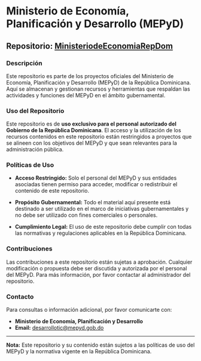 # Ministerio de Economía, Planificación y Desarrollo (MEPyD)

## Repositorio: [MinisteriodeEconomiaRepDom](https://github.com/MinisteriodeEconomiaRepDom)

### Descripción

Este repositorio es parte de los proyectos oficiales del Ministerio de Economía, Planificación y Desarrollo (MEPyD) de la República Dominicana. Aquí se almacenan y gestionan recursos y herramientas que respaldan las actividades y funciones del MEPyD en el ámbito gubernamental.

### Uso del Repositorio

Este repositorio es de **uso exclusivo para el personal autorizado del Gobierno de la República Dominicana**. El acceso y la utilización de los recursos contenidos en este repositorio están restringidos a proyectos que se alineen con los objetivos del MEPyD y que sean relevantes para la administración pública.

### Políticas de Uso

- **Acceso Restringido:** Solo el personal del MEPyD y sus entidades asociadas tienen permiso para acceder, modificar o redistribuir el contenido de este repositorio.

- **Propósito Gubernamental:** Todo el material aquí presente está destinado a ser utilizado en el marco de iniciativas gubernamentales y no debe ser utilizado con fines comerciales o personales.

- **Cumplimiento Legal:** El uso de este repositorio debe cumplir con todas las normativas y regulaciones aplicables en la República Dominicana.


### Contribuciones

Las contribuciones a este repositorio están sujetas a aprobación. Cualquier modificación o propuesta debe ser discutida y autorizada por el personal del MEPyD. Para más información, por favor contactar al administrador del repositorio.

### Contacto

Para consultas o información adicional, por favor comunicarte con:

- **Ministerio de Economía, Planificación y Desarrollo**
- **Email:** [desarrollotic@mepyd.gob.do](mailto:desarrollotic@mepyd.gob.do)

---

**Nota:** Este repositorio y su contenido están sujetos a las políticas de uso del MEPyD y la normativa vigente en la República Dominicana.
